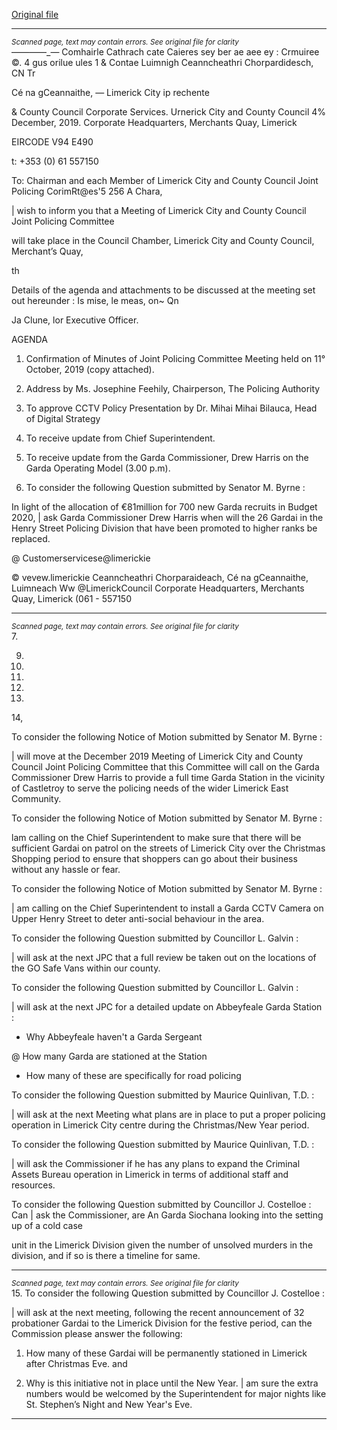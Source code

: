 [Original file](https://www.limerick.ie/sites/default/files/media/documents/2019-12/Amended%20Agenda%20JPC%20Meeting%2012th%20Dec%2019%20v3.pdf)

---
*<small>Scanned page, text may contain errors. See original file for clarity</small>*  
——_—_—_— Comhairle Cathrach cate Caieres sey ber ae aee ey
: Crmuiree ©. 4 gus orilue ules 1
& Contae Luimnigh Ceanncheathri Chorpardidesch,
CN Tr

Cé na gCeannaithe,
— Limerick City ip rechente

& County Council
Corporate Services.
Urnerick City and County Council
4% December, 2019. Corporate Headquarters,
Merchants Quay,
Limerick

EIRCODE V94 E490

t: +353 (0) 61 557150

To: Chairman and each Member of Limerick City and County Council Joint Policing CorimRt@es'5 256
A Chara,

| wish to inform you that a Meeting of Limerick City and County Council Joint Policing Committee

will take place in the Council Chamber, Limerick City and County Council, Merchant’s Quay,

th

Details of the agenda and attachments to be discussed at the meeting set out hereunder :
Is mise, le meas,
on~ Qn

Ja Clune,
lor Executive Officer.

AGENDA

1. Confirmation of Minutes of Joint Policing Committee Meeting held on 11° October, 2019
(copy attached).

2. Address by Ms. Josephine Feehily, Chairperson, The Policing Authority

3. To approve CCTV Policy
Presentation by Dr. Mihai Mihai Bilauca, Head of Digital Strategy

4. To receive update from Chief Superintendent.

5. To receive update from the Garda Commissioner, Drew Harris on the Garda Operating Model
(3.00 p.m).

6. To consider the following Question submitted by Senator M. Byrne :

In light of the allocation of €81million for 700 new Garda recruits in Budget 2020, | ask Garda
Commissioner Drew Harris when will the 26 Gardai in the Henry Street Policing Division that
have been promoted to higher ranks be replaced.

@ Customerservicese@limerickie

© vevew.limerickie
Ceanncheathri Chorparaideach, Cé na gCeannaithe, Luimneach Ww @LimerickCouncil
Corporate Headquarters, Merchants Quay, Limerick (061 - 557150


---
*<small>Scanned page, text may contain errors. See original file for clarity</small>*  
7.

9.

10.

11.

12.

13.

14,

To consider the following Notice of Motion submitted by Senator M. Byrne :

| will move at the December 2019 Meeting of Limerick City and County Council Joint Policing
Committee that this Committee will call on the Garda Commissioner Drew Harris to provide
a full time Garda Station in the vicinity of Castletroy to serve the policing needs of the wider
Limerick East Community.

To consider the following Notice of Motion submitted by Senator M. Byrne :

lam calling on the Chief Superintendent to make sure that there will be sufficient Gardai on
patrol on the streets of Limerick City over the Christmas Shopping period to ensure that
shoppers can go about their business without any hassle or fear.

To consider the following Notice of Motion submitted by Senator M. Byrne :

| am calling on the Chief Superintendent to install a Garda CCTV Camera on Upper Henry
Street to deter anti-social behaviour in the area.

To consider the following Question submitted by Councillor L. Galvin :

| will ask at the next JPC that a full review be taken out on the locations of the GO Safe Vans
within our county.

To consider the following Question submitted by Councillor L. Galvin :

| will ask at the next JPC for a detailed update on Abbeyfeale Garda Station :
* Why Abbeyfeale haven't a Garda Sergeant

@ How many Garda are stationed at the Station

* How many of these are specifically for road policing

To consider the following Question submitted by Maurice Quinlivan, T.D. :

| will ask at the next Meeting what plans are in place to put a proper policing operation in
Limerick City centre during the Christmas/New Year period.

To consider the following Question submitted by Maurice Quinlivan, T.D. :

| will ask the Commissioner if he has any plans to expand the Criminal Assets Bureau
operation in Limerick in terms of additional staff and resources.

To consider the following Question submitted by Councillor J. Costelloe :
Can | ask the Commissioner, are An Garda Siochana looking into the setting up of a cold case

unit in the Limerick Division given the number of unsolved murders in the division, and if so
is there a timeline for same.


---
*<small>Scanned page, text may contain errors. See original file for clarity</small>*  
15. To consider the following Question submitted by Councillor J. Costelloe :

| will ask at the next meeting, following the recent announcement of 32 probationer Gardai
to the Limerick Division for the festive period, can the Commission please answer the
following:

1. How many of these Gardai will be permanently stationed in Limerick after Christmas Eve.
and

2. Why is this initiative not in place until the New Year. | am sure the extra numbers would
be welcomed by the Superintendent for major nights like St. Stephen’s Night and New Year's
Eve.


---
